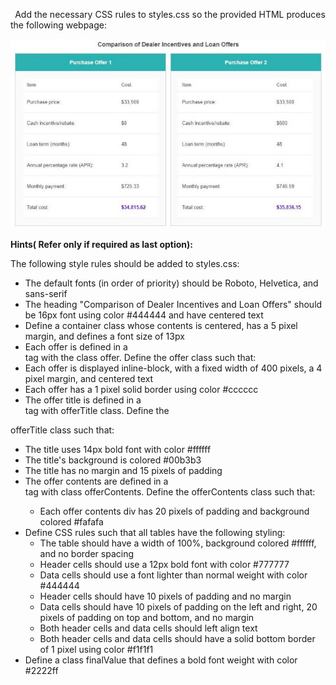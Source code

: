 ﻿` `Add the necessary CSS rules to styles.css so the provided HTML produces the following webpage: 

![](Aspose.Words.7891e055-4253-46b8-9189-3801b5df1932.001.jpeg)

**Hints( Refer only if required as last option):** 

The following style rules should be added to styles.css:

- The default fonts (in order of priority)  should be Roboto, Helvetica, and sans-serif 
- The heading "Comparison of Dealer Incentives and Loan Offers" should be 16px font using color #444444 and have centered text
- Define a container class whose contents is centered, has a 5 pixel margin, and defines  a font size of 13px 
- Each offer is defined in a <div> tag with the class offer. Define the offer class such that: 
- Each offer is displayed inline-block, with a fixed width of 400 pixels, a 4 pixel margin, and centered text
- Each offer has a 1 pixel solid border using color #cccccc
- The offer title is defined in a <div> tag with offerTitle class. Define the 

offerTitle class such that: 

- The title uses 14px bold font with color #ffffff
- The title's background is colored #00b3b3
- The title has no margin and 15 pixels of padding 
- The offer contents are defined in a <div> tag with class offerContents. Define the offerContents class such that: 
  - Each offer contents div has 20 pixels of padding and background colored #fafafa
- Define CSS rules such that all tables have the following styling: 
  - The table should have a width of 100%, background colored #ffffff, and no border spacing 
  - Header cells should use a 12px bold font with color #777777
  - Data cells should use a font lighter than normal weight with color #444444
  - Header cells should have 10 pixels of padding and no margin
  - Data cells should have 10 pixels of padding on the left and right, 20 pixels of padding on top and bottom, and no margin
  - Both header cells and data cells should left align text
  - Both header cells and data cells  should have a solid bottom border of 1 pixel using color #f1f1f1 
- Define a class  finalValue that defines a bold font weight with color #2222ff
